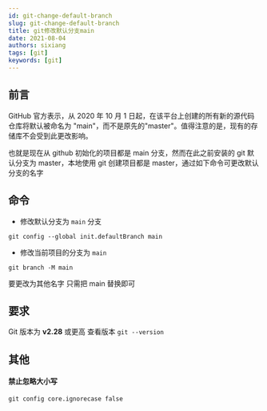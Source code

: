 ```yaml
---
id: git-change-default-branch
slug: git-change-default-branch
title: git修改默认分支main
date: 2021-08-04
authors: sixiang
tags: [git]
keywords: [git]
---
```


<!-- truncate -->

## 前言

GitHub 官方表示，从 2020 年 10 月 1 日起，在该平台上创建的所有新的源代码仓库将默认被命名为 "main"，而不是原先的"master"。值得注意的是，现有的存储库不会受到此更改影响。

也就是现在从 github 初始化的项目都是 main 分支，然而在此之前安装的 git 默认分支为 master，本地使用 git 创建项目都是 master，通过如下命令可更改默认分支的名字

## 命令

- 修改默认分支为 `main` 分支

```
git config --global init.defaultBranch main
```

- 修改当前项目的分支为 `main`

```
git branch -M main
```

要更改为其他名字 只需把 main 替换即可

## 要求

Git 版本为 **v2.28** 或更高 查看版本 `git --version`

## 其他

#### 禁止忽略大小写

```
git config core.ignorecase false
```


